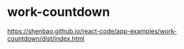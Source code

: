 # work-countdown

https://shenbao.github.io/react-code/app-examples/work-countdown/dist/index.html

